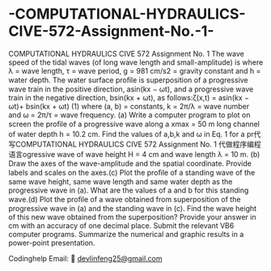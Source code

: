 # -COMPUTATIONAL-HYDRAULICS-CIVE-572-Assignment-No.-1-
 COMPUTATIONAL HYDRAULICS CIVE 572 Assignment No.  1 
The wave speed of the tidal waves (of long wave length and small-amplitude) is where λ = wave length, τ = wave period, g = 981 cm/s2  = gravity constant and h = water depth.  The water surface proﬁle is superposition of a progressive wave train in the positive direction, asin(kx − ωt), and a progressive wave train in the negative direction, bsin(kx + ωt), as follows:ζ(x,t) = asin(kx − ωt)+ bsin(kx + ωt)                                                           (1) where (a, b) = constants, k = 2π/λ = wave number and ω = 2π/τ = wave frequency. (a) Write a computer program to plot on screen the proﬁle of a progressive wave along a xmax  = 50 m long channel of water depth h =  10.2 cm.  Find the values of a,b,k and ω in Eq.  1 for a pr代 写COMPUTATIONAL HYDRAULICS CIVE 572 Assignment No. 1 代做程序编程语言ogressive wave of wave height H = 4 cm and wave length λ = 10 m. (b) Draw the axes of the wave-amplitude and the spatial coordinate.  Provide labels and scales on the axes.(c) Plot the proﬁle of a standing wave of the same wave height, same wave length and same water depth as the progressive wave in (a).  What are the values of a and b for this standing wave.(d) Plot the proﬁle of a wave obtained from superposition of the progressive wave in (a) and the standing wave in (c).  Find the wave height of this new wave obtained from the superposition?  Provide your answer in cm with an accuracy of one decimal place. Submit the relevant VB6 computer programs. Summarize the numerical and graphic results in a power-point presentation.

Codinghelp Email:  📧 devlinfeng25@gmail.com
